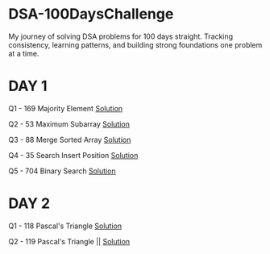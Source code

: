 # DSA-100DaysChallenge
My journey of solving DSA problems for 100 days straight. Tracking consistency, learning patterns, and building strong foundations one problem at a time.

# DAY 1

Q1 - 169 Majority Element [Solution](DAY1/Q1-169.cpp) 

Q2 - 53 Maximum Subarray [Solution](DAY1/Q2-53.cpp)

Q3 - 88 Merge Sorted Array [Solution](DAY1/Q3-88.cpp)

Q4 - 35 Search Insert Position [Solution](DAY1/Q4-35.cpp)

Q5 - 704 Binary Search [Solution](DAY1/Q5-704.cpp)

# DAY 2

Q1 - 118 Pascal's Triangle [Solution](DAY2/Q1-118.cpp)

Q2 - 119 Pascal's Triangle || [Solution](DAY2/Q2-119.cpp)